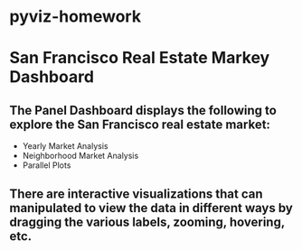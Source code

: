 # pyviz-homework
# San Francisco Real Estate Markey Dashboard
## The Panel Dashboard displays the following to explore the San Francisco real estate market:

- Yearly Market Analysis
- Neighborhood Market Analysis
- Parallel Plots

## There are interactive visualizations that can manipulated to view the data in different ways by dragging the various labels, zooming, hovering, etc. 